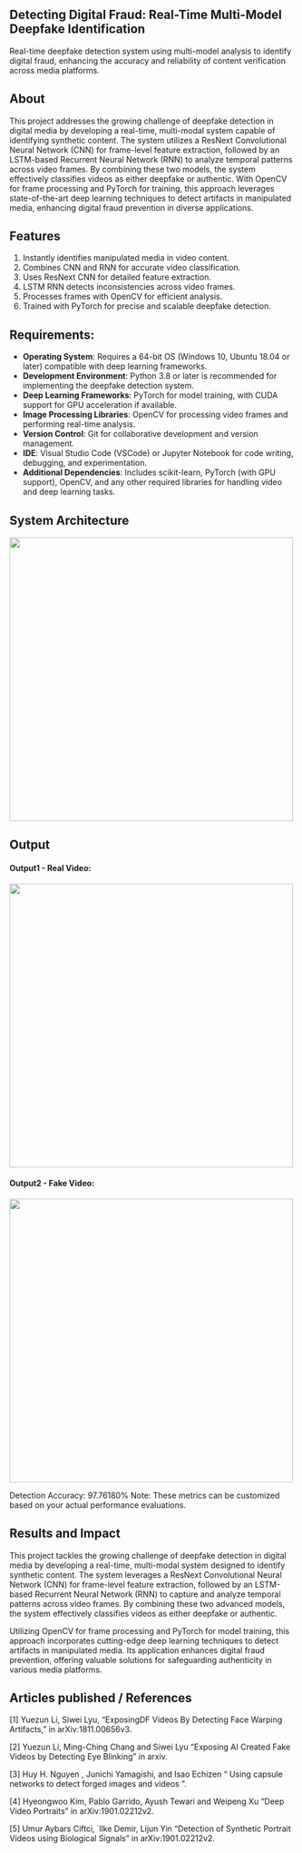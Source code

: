## Detecting Digital Fraud: Real-Time Multi-Model Deepfake Identification
Real-time deepfake detection system using multi-model analysis to identify digital fraud, enhancing the accuracy and reliability of content verification across media platforms.

## About
This project addresses the growing challenge of deepfake detection in digital media by developing a real-time, multi-modal system capable of identifying synthetic content. The system utilizes a ResNext Convolutional Neural Network (CNN) for frame-level feature extraction, followed by an LSTM-based Recurrent Neural Network (RNN) to analyze temporal patterns across video frames. By combining these two models, the system effectively classifies videos as either deepfake or authentic. With OpenCV for frame processing and PyTorch for training, this approach leverages state-of-the-art deep learning techniques to detect artifacts in manipulated media, enhancing digital fraud prevention in diverse applications.
## Features
1.  Instantly identifies manipulated media in video content.
2.  Combines CNN and RNN for accurate video classification.
3.  Uses ResNext CNN for detailed feature extraction.
4.  LSTM RNN detects inconsistencies across video frames.
5.  Processes frames with OpenCV for efficient analysis.
6.  Trained with PyTorch for precise and scalable deepfake detection. 

## Requirements:
* **Operating System**: Requires a 64-bit OS (Windows 10, Ubuntu 18.04 or later) compatible with deep learning frameworks.
* **Development Environment**: Python 3.8 or later is recommended for implementing the deepfake detection system.
* **Deep Learning Frameworks**: PyTorch for model training, with CUDA support for GPU acceleration if available.
* **Image Processing Libraries**: OpenCV for processing video frames and performing real-time analysis.
* **Version Control**: Git for collaborative development and version management.
* **IDE**: Visual Studio Code (VSCode) or Jupyter Notebook for code writing, debugging, and experimentation.
* **Additional Dependencies**: Includes scikit-learn, PyTorch (with GPU support), OpenCV, and any other required libraries for handling video and deep learning tasks.

## System Architecture
<img src=https://github.com/user-attachments/assets/41d92eca-1487-46ba-ad4b-68854ecceb34 width=500 height=500>

## Output
#### Output1 - Real Video:
<img src=https://github.com/user-attachments/assets/f48b589d-db64-4dc2-9af8-95b4a4942558 width=500 height=500>

#### Output2 - Fake Video:
<img src=https://github.com/user-attachments/assets/48f956be-a827-43b6-ab4b-c37d680c4a14 width=500 height=500>

Detection Accuracy: 97.76180%
Note: These metrics can be customized based on your actual performance evaluations.


## Results and Impact
This project tackles the growing challenge of deepfake detection in digital media by developing a real-time, multi-modal system designed to identify synthetic content. The system leverages a ResNext Convolutional Neural Network (CNN) for frame-level feature extraction, followed by an LSTM-based Recurrent Neural Network (RNN) to capture and analyze temporal patterns across video frames. By combining these two advanced models, the system effectively classifies videos as either deepfake or authentic.

Utilizing OpenCV for frame processing and PyTorch for model training, this approach incorporates cutting-edge deep learning techniques to detect artifacts in manipulated media. Its application enhances digital fraud prevention, offering valuable solutions for safeguarding authenticity in various media platforms.

## Articles published / References
[1] Yuezun Li, Siwei Lyu, “ExposingDF Videos By Detecting Face Warping Artifacts,” in arXiv:1811.00656v3.

[2] Yuezun Li, Ming-Ching Chang and Siwei Lyu “Exposing AI Created Fake Videos by Detecting Eye Blinking” in arxiv. 

[3] Huy H. Nguyen , Junichi Yamagishi, and Isao Echizen “ Using capsule networks to detect forged images and videos ”. 

[4] Hyeongwoo Kim, Pablo Garrido, Ayush Tewari and Weipeng Xu “Deep Video Portraits” in arXiv:1901.02212v2.

[5] Umur Aybars Ciftci, ˙Ilke Demir, Lijun Yin “Detection of Synthetic Portrait Videos using Biological Signals” in arXiv:1901.02212v2.

